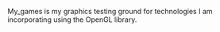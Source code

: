 My_games is my graphics testing ground for technologies I am incorporating using the OpenGL library.
